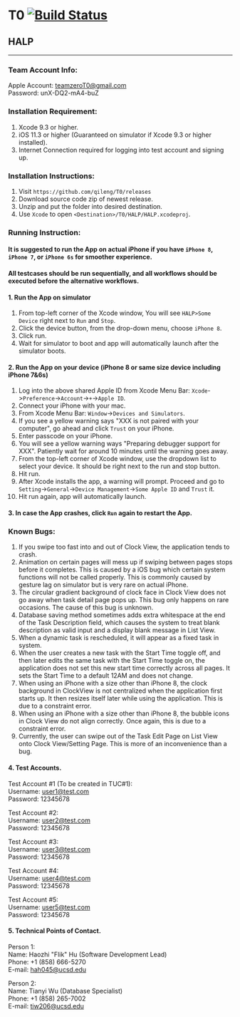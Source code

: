 # T0      [![Build Status](https://travis-ci.org/qileng/T0.svg?branch=TESTING)](https://travis-ci.org/qileng/T0)
## HALP
------------------------------------------------

### Team Account Info:

Apple Account: teamzeroT0@gmail.com </br>
Password: unX-DQ2-mA4-buZ </br>

### Installation Requirement:
1. Xcode 9.3 or higher.
2. iOS 11.3 or higher (Guaranteed on simulator if Xcode 9.3 or higher installed).
3. Internet Connection required for logging into test account and signing up.

### Installation Instructions:
1. Visit `https://github.com/qileng/T0/releases`
2. Download source code zip of newest release.
3. Unzip and put the folder into desired destination.
4. Use `Xcode` to open `<Destination>/T0/HALP/HALP.xcodeproj`.

### Running Instruction:

#### It is suggested to run the App on actual iPhone if you have `iPhone 8`, `iPhone 7`, or `iPhone 6s` for smoother experience. 
#### All testcases should be run sequentially, and all workflows should be executed before the alternative workflows.

#### 1. Run the App on simulator<br/>
1. From top-left corner of the Xcode window, You will see `HALP>Some Device` right next to `Run` and `Stop`.
2. Click the device button, from the drop-down menu, choose `iPhone 8`.
3. Click run.
4. Wait for simulator to boot and app will automatically launch after the simulator boots.


#### 2. Run the App on your device (iPhone 8 or same size device including iPhone 7&6s)<br/>
1. Log into the above shared Apple ID from Xcode Menu Bar: `Xcode`->`Preference`->`Account`->`+`->`Apple ID`.
2. Connect your iPhone with your mac.
3. From Xcode Menu Bar: `Window`->`Devices and Simulators`.
4. If you see a yellow warning says "XXX is not paired with your computer", go ahead and click `Trust` on your iPhone.
5. Enter passcode on your iPhone.
6. You will see a yellow warning ways "Preparing debugger support for XXX". Patiently wait for around 10 minutes until the warning goes away.
7. From the top-left corner of Xcode window, use the dropdown list to select your device. It should be right next to the run and stop button.
8. Hit run.
9. After Xcode installs the app, a warning will prompt. Proceed and go to `Setting`->`General`->`Device Management`->`Some Apple ID` and `Trust` it.
10. Hit run again, app will automatically launch.


#### 3. In case the App crashes, click `Run` again to restart the App.

### Known Bugs:
1. If you swipe too fast into and out of Clock View, the application tends to crash.
2. Animation on certain pages will mess up if swiping between pages stops before it completes. This is caused by a iOS bug which certain system functions will not be called properly. This is commonly caused by gesture lag on simulator but is very rare on actual iPhone.
3. The circular gradient background of clock face in Clock View does not go away when task detail page pops up. This bug only happens on rare occasions. The cause of this bug is unknown.
4. Database saving method sometimes adds extra whitespace at the end of the Task Description field, which causes the system to treat blank description as valid input and a display blank message in List View.
5. When a dynamic task is rescheduled, it will appear as a fixed task in system.
6. When the user creates a new task with the Start Time toggle off, and then later edits the same task with the Start Time toggle on, the application does not set this new start time correctly across all pages. It sets the Start Time to a default 12AM and does not change. 
7. When using an iPhone with a size other than iPhone 8, the clock background in ClockView is not centralized when the application first starts up. It then resizes itself later while using the application. This is due to a constraint error.
8. When using an iPhone with a size other than iPhone 8, the bubble icons in Clock View do not align correctly. Once again, this is due to a constraint error.
9. Currently, the user can swipe out of the Task Edit Page on List View onto Clock View/Setting Page. This is more of an inconvenience than a bug.


#### 4. Test Accounts.
Test Account #1 (To be created in TUC#1):</br>
Username: user1@test.com</br>
Password: 12345678</br>

Test Account #2:</br>
Username: user2@test.com</br>
Password: 12345678</br>

Test Account #3:</br>
Username: user3@test.com</br>
Password: 12345678</br>

Test Account #4:</br>
Username: user4@test.com</br>
Password: 12345678</br>

Test Account #5:</br>
Username: user5@test.com</br>
Password: 12345678</br>

#### 5. Technical Points of Contact.
Person 1: </br>
Name: Haozhi "Flik" Hu (Software Development Lead)</br> 
Phone: +1 (858) 666-5270 </br>
E-mail: hah045@ucsd.edu </br>

Person 2: </br>
Name: Tianyi Wu (Database Specialist)</br>
Phone: +1 (858) 265-7002 </br>
E-mail: tiw206@ucsd.edu </br>
